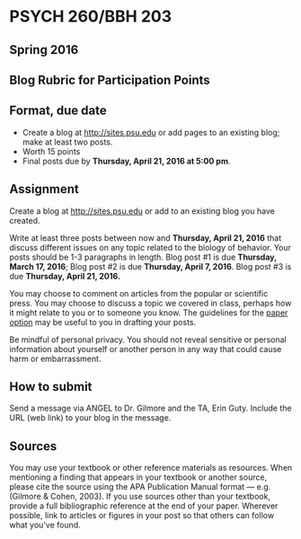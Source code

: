 # PSYCH 260/BBH 203 
## Spring 2016
## Blog Rubric for Participation Points

## Format, due date

- Create a blog at <http://sites.psu.edu> or add pages to an existing blog; make at least two posts.
- Worth 15 points
- Final posts due by **Thursday, April 21, 2016 at 5:00 pm**.

## Assignment

Create a blog at <http://sites.psu.edu> or add to an existing blog you have created.

Write at least three posts between now and **Thursday, April 21, 2016** that discuss different issues on any topic related to the biology of behavior. Your posts should be 1-3 paragraphs in length. Blog post #1 is due **Thursday, March 17, 2016**; Blog post #2 is due **Thursday, April 7, 2016**. Blog post #3 is due **Thursday, April 21, 2016.**

You may choose to comment on articles from the popular or scientific press. You may choose to discuss a topic we covered in class, perhaps how it might relate to you or to someone you know. The guidelines for the [paper option](paper-assignment.md) may be useful to you in drafting your posts. 

Be mindful of personal privacy. You should not reveal sensitive or personal information about yourself or another person in any way that could cause harm or embarrassment.

## How to submit

Send a message via ANGEL to Dr. Gilmore and the TA, Erin Guty. Include the URL (web link) to your blog in the message.

## Sources

You may use your textbook or other reference materials as resources. When mentioning a finding that appears in your textbook or another source, please cite the source using the APA Publication Manual format — e.g. (Gilmore & Cohen, 2003). If you use sources other than your textbook, provide a full bibliographic reference at the end of your paper. Wherever possible, link to articles or figures in your post so that others can follow what you've found.
